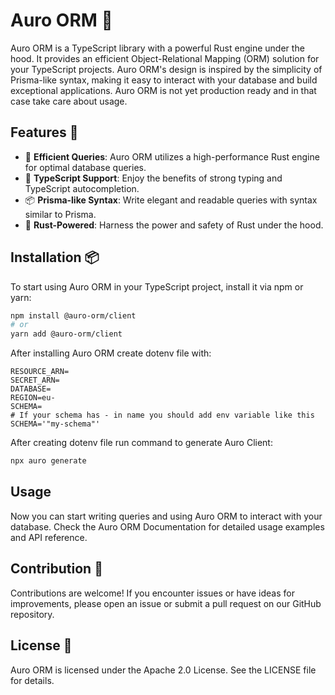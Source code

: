 # Auro ORM 🚀

Auro ORM is a TypeScript library with a powerful Rust engine under the hood. It provides an efficient Object-Relational Mapping (ORM) solution for your TypeScript projects. Auro ORM's design is inspired by the simplicity of Prisma-like syntax, making it easy to interact with your database and build exceptional applications. Auro ORM is not yet production ready and in that case take care about usage.

## Features 🌟

- 🚀 **Efficient Queries**: Auro ORM utilizes a high-performance Rust engine for optimal database queries.
- 🔄 **TypeScript Support**: Enjoy the benefits of strong typing and TypeScript autocompletion.
- 📦 **Prisma-like Syntax**: Write elegant and readable queries with syntax similar to Prisma.
- 💪 **Rust-Powered**: Harness the power and safety of Rust under the hood.

## Installation 📦

To start using Auro ORM in your TypeScript project, install it via npm or yarn:

```bash
npm install @auro-orm/client
# or
yarn add @auro-orm/client
```

After installing Auro ORM create dotenv file with:

```dosini
RESOURCE_ARN=
SECRET_ARN=
DATABASE=
REGION=eu-
SCHEMA=
# If your schema has - in name you should add env variable like this SCHEMA='"my-schema"'
```

After creating dotenv file run command to generate Auro Client:
```bash
npx auro generate
```

## Usage
Now you can start writing queries and using Auro ORM to interact with your database. Check the Auro ORM Documentation for detailed usage examples and API reference.

## Contribution 👥
Contributions are welcome! If you encounter issues or have ideas for improvements, please open an issue or submit a pull request on our GitHub repository.

## License 📜
Auro ORM is licensed under the Apache 2.0 License. See the LICENSE file for details.
